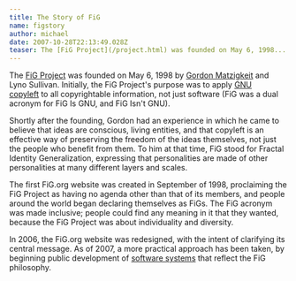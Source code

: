 ```yaml
---
title: The Story of FiG
name: figstory
author: michael
date: 2007-10-28T22:13:49.028Z
teaser: The [FiG Project](/project.html) was founded on May 6, 1998...
---
```

The [FiG Project](/project.html) was founded on May 6, 1998 by [Gordon Matzigkeit](http://michael.fig.org/) and Lyno Sullivan. Initially, the FiG Project's purpose was to apply [GNU copyleft](http://www.gnu.org/licenses/licenses.html#WhatIsCopyleft) to all copyrightable information, not just software (FiG was a dual acronym for FiG Is GNU, and FiG Isn't GNU).

Shortly after the founding, Gordon had an experience in which he came to believe that ideas are conscious, living entities, and that copyleft is an effective way of preserving the freedom of the ideas themselves, not just the people who benefit from them. To him at that time, FiG stood for Fractal Identity Generalization, expressing that personalities are made of other personalities at many different layers and scales.

The first FiG.org website was created in September of 1998, proclaiming the FiG Project as having no agenda other than that of its members, and people around the world began declaring themselves as FiGs. The FiG acronym was made inclusive; people could find any meaning in it that they wanted, because the FiG Project was about individuality and diversity.

In 2006, the FiG.org website was redesigned, with the intent of clarifying its central message. As of 2007, a more practical approach has been taken, by beginning public development of [software systems](/software.html) that reflect the FiG philosophy.